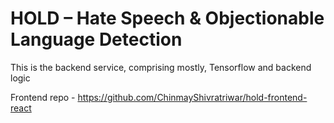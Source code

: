 # HOLD – Hate Speech &amp; Objectionable Language Detection 
This is the backend service, comprising mostly, Tensorflow and backend logic

Frontend repo - https://github.com/ChinmayShivratriwar/hold-frontend-react

